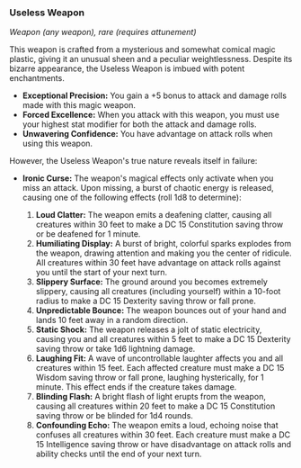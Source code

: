### Useless Weapon

_Weapon (any weapon), rare (requires attunement)_

This weapon is crafted from a mysterious and somewhat comical magic plastic, giving it an unusual sheen and a peculiar weightlessness. Despite its bizarre appearance, the Useless Weapon is imbued with potent enchantments.

- **Exceptional Precision:** You gain a +5 bonus to attack and damage rolls made with this magic weapon.
- **Forced Excellence:** When you attack with this weapon, you must use your highest stat modifier for both the attack and damage rolls.
- **Unwavering Confidence:** You have advantage on attack rolls when using this weapon.

However, the Useless Weapon's true nature reveals itself in failure:
- **Ironic Curse:** The weapon's magical effects only activate when you miss an attack. Upon missing, a burst of chaotic energy is released, causing one of the following effects (roll 1d8 to determine):

    1. **Loud Clatter:** The weapon emits a deafening clatter, causing all creatures within 30 feet to make a DC 15 Constitution saving throw or be deafened for 1 minute.
    2. **Humiliating Display:** A burst of bright, colorful sparks explodes from the weapon, drawing attention and making you the center of ridicule. All creatures within 30 feet have advantage on attack rolls against you until the start of your next turn.
    3. **Slippery Surface:** The ground around you becomes extremely slippery, causing all creatures (including yourself) within a 10-foot radius to make a DC 15 Dexterity saving throw or fall prone.
    4. **Unpredictable Bounce:** The weapon bounces out of your hand and lands 10 feet away in a random direction.
    5. **Static Shock:** The weapon releases a jolt of static electricity, causing you and all creatures within 5 feet to make a DC 15 Dexterity saving throw or take 1d6 lightning damage.
    6. **Laughing Fit:** A wave of uncontrollable laughter affects you and all creatures within 15 feet. Each affected creature must make a DC 15 Wisdom saving throw or fall prone, laughing hysterically, for 1 minute. This effect ends if the creature takes damage.
    7. **Blinding Flash:** A bright flash of light erupts from the weapon, causing all creatures within 20 feet to make a DC 15 Constitution saving throw or be blinded for 1d4 rounds.
    8. **Confounding Echo:** The weapon emits a loud, echoing noise that confuses all creatures within 30 feet. Each creature must make a DC 15 Intelligence saving throw or have disadvantage on attack rolls and ability checks until the end of your next turn.